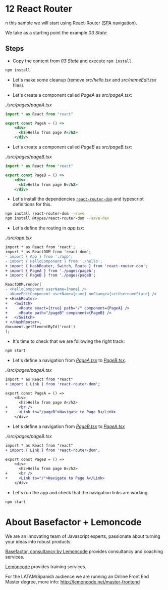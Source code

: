 # 12 React Router

n this sample we will start using React-Router (<acronym title="Single Page Application">SPA</acronym> navigation).

We take as a starting point the example _03 State_:

## Steps

- Copy the content from _03 State_ and execute `npm install`.

```bash
npm install
```

- Let's make some cleanup (remove _src/hello.tsx_ and _src/nameEdit.tsx_ files).

- Let's create a component called _PageA_ as _src/pageA.tsx_:

_./src/pages/pageA.tsx_

```jsx
import * as React from "react"

export const PageA = () =>
    <div>
      <h2>Hello from page A</h2>
    </div>
```

- Let's create a component called _PageB_ as _src/pageB.tsx_:

_./src/pages/pageB.tsx_

```jsx
import * as React from "react"

export const PageB = () =>
    <div>
      <h2>Hello from page B</h2>
    </div>
```

- Let's install the dependencies [`react-router-dom`](https://github.com/ReactTraining/react-router) and typescript definitions for this.

```bash
npm install react-router-dom --save
npm install @types/react-router-dom --save-dev
```

- Let's define the routing in _app.tsx_:

_./src/app.tsx_

```diff
import * as React from 'react';
import * as ReactDOM from 'react-dom';
- import { App } from './app';
- import { HelloComponent } from './hello';
+ import { HashRouter, Switch, Route } from 'react-router-dom';
+ import { PageA } from './pages/pageA';
+ import { PageB } from './pages/pageB';

ReactDOM.render(
- <HelloComponent userName={name} />
- <NameEditComponent userName={name} onChange={setUsernameState} />
+ <HashRouter>
+   <Switch>
+     <Route exact={true} path="/" component={PageA} />
+     <Route path="/pageB" component={PageB} />
+   </Switch>
+ </HashRouter>,
document.getElementById('root')
);

```

- It's time to check that we are following the right track:

```bash
npm start
```

- Let's define a navigation from _[PageA.tsx](./src/pageA.tsx)_ to _[PageB.tsx](./src/pageB.tsx)_.

_./src/pages/pageA.tsx_

```diff
import * as React from "react"
+ import { Link } from 'react-router-dom';

export const PageA = () =>
    <div>
      <h2>Hello from page A</h2>
+     <br />
+     <Link to="/pageB">Navigate to Page B</Link>
    </div>
```

- Let's define a navigation from _[PageB.tsx](./src/pageB.tsx)_ to _[PageA.tsx](./src/pageA.tsx)_

_./src/pages/pageB.tsx_

```diff
import * as React from "react"
+ import { Link } from 'react-router-dom';

export const PageB = () =>
    <div>
      <h2>Hello from page B</h2>
+     <br />
+     <Link to="/">Navigate to Page A</Link>
    </div>
```


- Let's run the app and check that the navigation links are working

```bash
npm start
```


# About Basefactor + Lemoncode

We are an innovating team of Javascript experts, passionate about turning your ideas into robust products.

[Basefactor, consultancy by Lemoncode](http://www.basefactor.com) provides consultancy and coaching services.

[Lemoncode](http://lemoncode.net/services/en/#en-home) provides training services.

For the LATAM/Spanish audience we are running an Online Front End Master degree, more info: http://lemoncode.net/master-frontend

